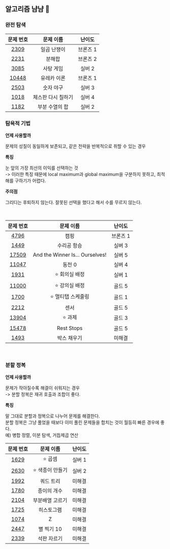 ## 알고리즘 냠냠 🍕

### 완전 탐색

|                   문제 번호                    |     문제 이름      |  난이도  |
| :--------------------------------------------: | :----------------: | :------: |
|  [2309](https://www.acmicpc.net/problem/2309)  |    일곱 난쟁이     | 브론즈 1 |
|  [2231](https://www.acmicpc.net/problem/2231)  |       분해합       | 브론즈 2 |
|  [3085](https://www.acmicpc.net/problem/3085)  |     사탕 게임      |  실버 2  |
| [10448](https://www.acmicpc.net/problem/10448) |    유레카 이론     | 브론즈 1 |
|  [2503](https://www.acmicpc.net/problem/2503)  |     숫자 야구      |  실버 3  |
|  [1018](https://www.acmicpc.net/problem/1018)  | 체스판 다시 칠하기 |  실버 4  |
|  [1182](https://www.acmicpc.net/problem/1182)  |   부분 수열의 합   |  실버 2  |

### 탐욕적 기법

**언제 사용할까**

문제의 성질이 동일하게 보존되고, 같은 전략을 반복적으로 취할 수 있는 경우

**특징**

눈 앞의 가장 최선의 이익를 선택하는 것 </br>
-> 이러한 특징 때문에 local maximum과 global maximum을 구분하지 못하고, 최적해를 구하기가 어렵다.

**주의점**

그리디는 후퇴하지 않는다. 잘못된 선택을 했다고 해서 수를 무르지 않는다.

</br>

|                   문제 번호                    |            문제 이름            |  난이도  |
| :--------------------------------------------: | :-----------------------------: | :------: |
|  [4796](https://www.acmicpc.net/problem/4796)  |              캠핑               | 브론즈 1 |
|  [1449](https://www.acmicpc.net/problem/1449)  |           수리공 항승           |  실버 3  |
| [17509](https://www.acmicpc.net/problem/17509) | And the Winner Is... Ourselves! |  실버 5  |
| [11047](https://www.acmicpc.net/problem/11047) |             동전 0              |  실버 4  |
|  [1931](https://www.acmicpc.net/problem/1931)  |         ⭐ 회의실 배정          |  실버 1  |
| [11000](https://www.acmicpc.net/problem/11000) |         ⭐ 강의실 배정          |  골드 5  |
|  [1700](https://www.acmicpc.net/problem/1700)  |       ⭐ 멀티탭 스케줄링        |  골드 1  |
|  [2212](https://www.acmicpc.net/problem/2212)  |              센서               |  골드 5  |
| [13904](https://www.acmicpc.net/problem/13904) |             ⭐ 과제             |  골드 3  |
| [15478](https://www.acmicpc.net/problem/15478) |           Rest Stops            |  골드 5  |
|  [1493](https://www.acmicpc.net/problem/1493)  |           박스 채우기           |  미해결  |

</br>

### 분할 정복

**언제 사용할까**

문제가 작아질수록 해결이 쉬워지는 경우 </br>
-> 분할 정복은 재귀 호출과 조합이 좋다.

**특징**

말 그대로 분할과 정복으로 나누어 문제를 해결한다. </br>
분할 정복은 그냥 풀었을 때보다 이미 풀린 문제들을 합치는 것이 월등히 빠른 경우에 좋다. </br>
예) 병합 정렬, 이분 탐색, 거듭제곱 연산

|                  문제 번호                   |    문제 이름     | 난이도 |
| :------------------------------------------: | :--------------: | :----: |
| [1629](https://www.acmicpc.net/problem/1629) |     ⭐ 곱셈      | 실버 1 |
| [2630](https://www.acmicpc.net/problem/2630) | ⭐ 색종이 만들기 | 실버 2 |
| [1992](https://www.acmicpc.net/problem/1992) |    쿼드 트리     | 미해결 |
| [1780](https://www.acmicpc.net/problem/1780) |   종이의 개수    | 미해결 |
| [2104](https://www.acmicpc.net/problem/2104) | 부분배열 고르기  | 미해결 |
| [1725](https://www.acmicpc.net/problem/1725) |    히스토그램    | 미해결 |
| [1074](https://www.acmicpc.net/problem/1074) |        Z         | 미해결 |
| [2447](https://www.acmicpc.net/problem/2447) |    별 찍기 10    | 미해결 |
| [2339](https://www.acmicpc.net/problem/2339) |   석판 자르기    | 미해결 |

